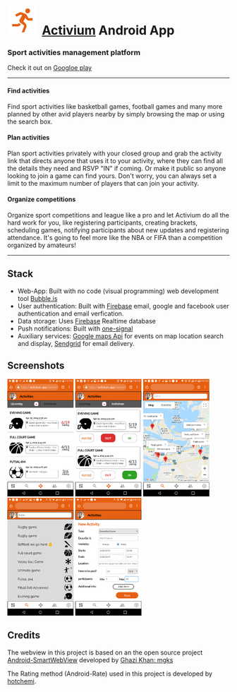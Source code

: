 
# <a href="https://athletegrind.bubbleapps.io/"><img src=".\app\src\main\res\raw\logo.png" width="65"></a>&nbsp; [Activium](https://athletegrind.bubbleapps.io/) Android App
### **Sport activities management platform**
Check it out on [Googloe play](https://play.google.com/store/apps/details?id=activium.os.webview)

---

#### Find activities
Find sport activities like basketball games, football games and many more planned by other avid players nearby by simply browsing the map or using the search box.

#### Plan activities
Plan sport activities privately with your closed group and grab the activity link that directs anyone that uses it to your activity, where they can find all the details they need and RSVP "IN" if coming. Or make it public so anyone looking to join a game can find yours. Don't worry, you can always set a limit to the maximum number of players that can join your activity.

#### Organize competitions 
Organize sport competitions and league like a pro and let Activium do all the hard work for you, like registering participants, creating brackets, scheduling games, notifying participants about new updates and registering attendance. It's going to feel more like the NBA or FIFA than a competition organized by amateurs!

---

## Stack
- Web-App: Built with no code (visual programming) web development tool [Bubble.is](https://bubble.io/home)
- User authentication: Built with [Firebase](https://firebase.google.com/) email, google and facebook user authentication and email verfication.
- Data storage: Uses [Firebase](https://firebase.google.com/) Realtime database 
- Push notifications: Built with [one-signal](https://onesignal.com/) 
- Auxiliary services: [Google maps Api](https://cloud.google.com/maps-platform/) for events on map location search and display, [Sendgrid](https://sendgrid.com/) for email delivery.

## Screenshots
<img src=".\screenshots\sc_1.png" width="150">  <img src=".\screenshots\sc_2.png" width="150"> <img src=".\screenshots\sc_3.png" width="150">  <img src=".\screenshots\sc_4.png" width="150">  <img src=".\screenshots\sc_5.png" width="150">


## Credits

The webview in this project is based on an the open source project [Android-SmartWebView](https://github.com/mgks/Android-SmartWebView) developed by [Ghazi Khan: mgks](https://github.com/mgks)

The Rating method (Android-Rate) used in this project is developed by [hotchemi](https://github.com/hotchemi).